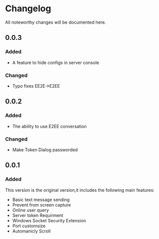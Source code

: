 # Changelog
All noteworthy changes will be documented here.

## 0.0.3
### Added
 - A feature to hide configs in server console

### Changed
 - Typo fixes EE2E->E2EE


## 0.0.2
### Added
 - The ability to use E2EE conversation

### Changed
 - Make Token Dialog passworded


## 0.0.1

### Added
This version is the original version,it includes the following main features:

 - Basic text message sending
 - Prevent from screen capture
 - Online user query
 - Server token Requirment
 - Windows Socket Security Extension
 - Port customsize
 - Automanicly Scroll